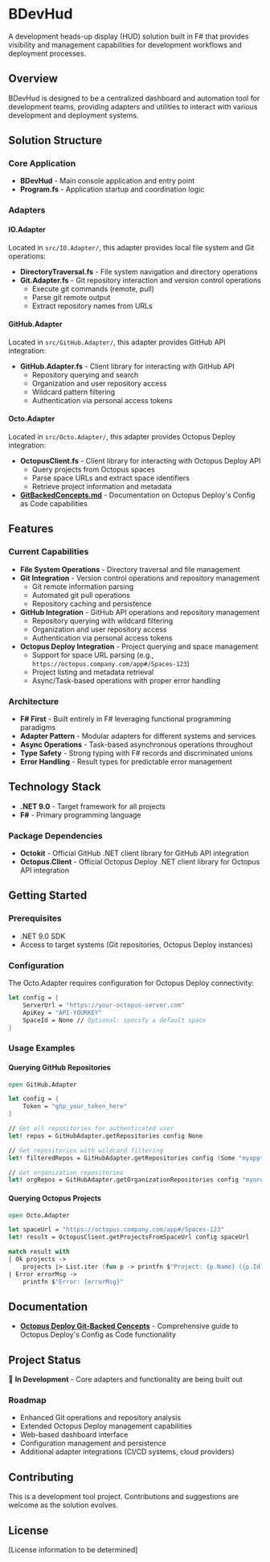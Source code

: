 # BDevHud

A development heads-up display (HUD) solution built in F# that provides visibility and management capabilities for development workflows and deployment processes.

## Overview

BDevHud is designed to be a centralized dashboard and automation tool for development teams, providing adapters and utilities to interact with various development and deployment systems.

## Solution Structure

### Core Application

- **BDevHud** - Main console application and entry point
- **Program.fs** - Application startup and coordination logic

### Adapters

#### IO.Adapter

Located in `src/IO.Adapter/`, this adapter provides local file system and Git operations:

- **DirectoryTraversal.fs** - File system navigation and directory operations
- **Git.Adapter.fs** - Git repository interaction and version control operations
  - Execute git commands (remote, pull)
  - Parse git remote output
  - Extract repository names from URLs

#### GitHub.Adapter

Located in `src/GitHub.Adapter/`, this adapter provides GitHub API integration:

- **GitHub.Adapter.fs** - Client library for interacting with GitHub API
  - Repository querying and search
  - Organization and user repository access
  - Wildcard pattern filtering
  - Authentication via personal access tokens

#### Octo.Adapter

Located in `src/Octo.Adapter/`, this adapter provides Octopus Deploy integration:

- **OctopusClient.fs** - Client library for interacting with Octopus Deploy API
  - Query projects from Octopus spaces
  - Parse space URLs and extract space identifiers
  - Retrieve project information and metadata
- **[GitBackedConcepts.md](src/Octo.Adapter/GitBackedConcepts.md)** - Documentation on Octopus Deploy's Config as Code capabilities

## Features

### Current Capabilities

- **File System Operations** - Directory traversal and file management
- **Git Integration** - Version control operations and repository management
  - Git remote information parsing
  - Automated git pull operations
  - Repository caching and persistence
- **GitHub Integration** - GitHub API operations and repository management
  - Repository querying with wildcard filtering
  - Organization and user repository access
  - Authentication via personal access tokens
- **Octopus Deploy Integration** - Project querying and space management
  - Support for space URL parsing (e.g., `https://octopus.company.com/app#/Spaces-123`)
  - Project listing and metadata retrieval
  - Async/Task-based operations with proper error handling

### Architecture

- **F# First** - Built entirely in F# leveraging functional programming paradigms
- **Adapter Pattern** - Modular adapters for different systems and services
- **Async Operations** - Task-based asynchronous operations throughout
- **Type Safety** - Strong typing with F# records and discriminated unions
- **Error Handling** - Result types for predictable error management

## Technology Stack

- **.NET 9.0** - Target framework for all projects
- **F#** - Primary programming language

### Package Dependencies

- **Octokit** - Official GitHub .NET client library for GitHub API integration
- **Octopus.Client** - Official Octopus Deploy .NET client library for Octopus API integration

## Getting Started

### Prerequisites

- .NET 9.0 SDK
- Access to target systems (Git repositories, Octopus Deploy instances)

### Configuration

The Octo.Adapter requires configuration for Octopus Deploy connectivity:

```fsharp
let config = {
    ServerUrl = "https://your-octopus-server.com"
    ApiKey = "API-YOURKEY" 
    SpaceId = None // Optional: specify a default space
}
```

### Usage Examples

#### Querying GitHub Repositories

```fsharp
open GitHub.Adapter

let config = {
    Token = "ghp_your_token_here"
}

// Get all repositories for authenticated user
let! repos = GitHubAdapter.getRepositories config None

// Get repositories with wildcard filtering
let! filteredRepos = GitHubAdapter.getRepositories config (Some "myapp*")

// Get organization repositories
let! orgRepos = GitHubAdapter.getOrganizationRepositories config "myorg"
```

#### Querying Octopus Projects

```fsharp
open Octo.Adapter

let spaceUrl = "https://octopus.company.com/app#/Spaces-123"
let! result = OctopusClient.getProjectsFromSpaceUrl config spaceUrl

match result with
| Ok projects -> 
    projects |> List.iter (fun p -> printfn $"Project: {p.Name} ({p.Id})")
| Error errorMsg -> 
    printfn $"Error: {errorMsg}"
```

## Documentation

- **[Octopus Deploy Git-Backed Concepts](src/Octo.Adapter/GitBackedConcepts.md)** - Comprehensive guide to Octopus Deploy's Config as Code functionality

## Project Status

🚧 **In Development** - Core adapters and functionality are being built out

### Roadmap

- Enhanced Git operations and repository analysis
- Extended Octopus Deploy management capabilities
- Web-based dashboard interface
- Configuration management and persistence
- Additional adapter integrations (CI/CD systems, cloud providers)

## Contributing

This is a development tool project. Contributions and suggestions are welcome as the solution evolves.

## License

[License information to be determined]

